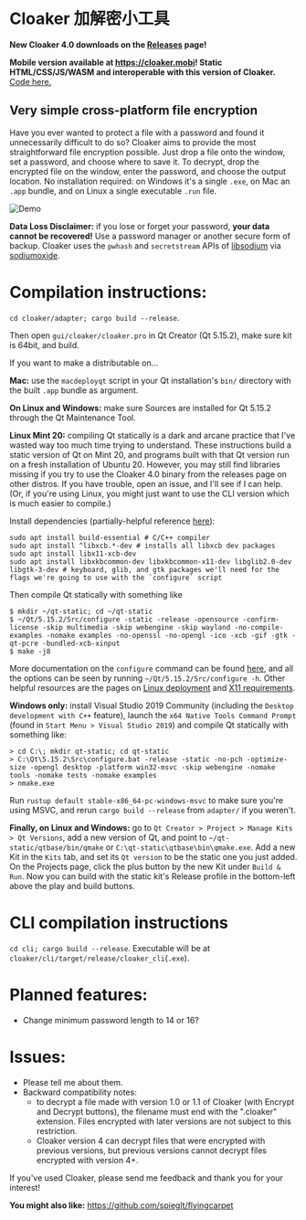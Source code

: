 # Cloaker 加解密小工具

**New Cloaker 4.0 downloads on the [Releases](https://github.com/spieglt/Cloaker/releases) page!**

**Mobile version available at https://cloaker.mobi! Static HTML/CSS/JS/WASM and interoperable with this version of Cloaker.** [Code here.](https://github.com/spieglt/Cloaker.js)

## Very simple cross-platform file encryption

Have you ever wanted to protect a file with a password and found it unnecessarily difficult to do so? Cloaker aims to provide the most straightforward file encryption possible. Just drop a file onto the window, set a password, and choose where to save it. To decrypt, drop the encrypted file on the window, enter the password, and choose the output location. No installation required: on Windows it's a single `.exe`, on Mac an `.app` bundle, and on Linux a single executable `.run` file.

![Demo](demo.gif)

**Data Loss Disclaimer:** if you lose or forget your password, **your data cannot be recovered!** Use a password manager or another secure form of backup. Cloaker uses the `pwhash` and `secretstream` APIs of [libsodium](https://doc.libsodium.org/) via [sodiumoxide](https://github.com/sodiumoxide/sodiumoxide).

# Compilation instructions:
`cd cloaker/adapter; cargo build --release`.

Then open `gui/cloaker/cloaker.pro` in Qt Creator (Qt 5.15.2), make sure kit is 64bit, and build.

If you want to make a distributable on... 

**Mac:** use the `macdeployqt` script in your Qt installation's `bin/` directory with the built `.app` bundle as argument.

**On Linux and Windows:** make sure Sources are installed for Qt 5.15.2 through the Qt Maintenance Tool.

**Linux Mint 20:** compiling Qt statically is a dark and arcane practice that I've wasted way too much time trying to understand. These instructions build a static version of Qt on Mint 20, and programs built with that Qt version run on a fresh installation of Ubuntu 20. However, you may still find libraries missing if you try to use the Cloaker 4.0 binary from the releases page on other distros. If you have trouble, open an issue, and I'll see if I can help. (Or, if you're using Linux, you might just want to use the CLI version which is much easier to compile.)

Install dependencies (partially-helpful reference [here](https://wiki.qt.io/Building_Qt_5_from_Git)):
```
sudo apt install build-essential # C/C++ compiler
sudo apt install ^libxcb.*-dev # installs all libxcb dev packages
sudo apt install libx11-xcb-dev
sudo apt install libxkbcommon-dev libxkbcommon-x11-dev libglib2.0-dev libgtk-3-dev # keyboard, glib, and gtk packages we'll need for the flags we're going to use with the `configure` script
```

Then compile Qt statically with something like
```
$ mkdir ~/qt-static; cd ~/qt-static
$ ~/Qt/5.15.2/Src/configure -static -release -opensource -confirm-license -skip multimedia -skip webengine -skip wayland -no-compile-examples -nomake examples -no-openssl -no-opengl -ico -xcb -gif -gtk -qt-pcre -bundled-xcb-xinput
$ make -j8
```

More documentation on the `configure` command can be found [here](https://doc.qt.io/qt-5/configure-options.html), and all the options can be seen by running `~/Qt/5.15.2/Src/configure -h`. Other helpful resources are the pages on [Linux deployment](https://doc.qt.io/qt-5/linux-deployment.html) and [X11 requirements](https://doc.qt.io/qt-5/linux-requirements.html).

**Windows only:** install Visual Studio 2019 Community (including the `Desktop development with C++` feature), launch the `x64 Native Tools Command Prompt` (found in `Start Menu > Visual Studio 2019`) and compile Qt statically with something like:
```
> cd C:\; mkdir qt-static; cd qt-static
> C:\Qt\5.15.2\Src\configure.bat -release -static -no-pch -optimize-size -opengl desktop -platform win32-msvc -skip webengine -nomake tools -nomake tests -nomake examples
> nmake.exe
```
Run `rustup default stable-x86_64-pc-windows-msvc` to make sure you're using MSVC, and rerun `cargo build --release` from `adapter/` if you weren't.

**Finally, on Linux and Windows:** go to `Qt Creator > Project > Manage Kits > Qt Versions`, add a new version of Qt, and point to `~/qt-static/qtbase/bin/qmake` or `C:\qt-static\qtbase\bin\qmake.exe`. Add a new Kit in the `Kits` tab, and set its `Qt version` to be the static one you just added. On the Projects page, click the plus button by the new Kit under `Build & Run`. Now you can build with the static kit's Release profile in the bottom-left above the play and build buttons.

# CLI compilation instructions
`cd cli; cargo build --release`. Executable will be at `cloaker/cli/target/release/cloaker_cli`(`.exe`).

# Planned features:
- Change minimum password length to 14 or 16?

# Issues:
- Please tell me about them.
- Backward compatibility notes:
    - to decrypt a file made with version 1.0 or 1.1 of Cloaker (with Encrypt and Decrypt buttons), the filename must end with the ".cloaker" extension. Files encrypted with later versions are not subject to this restriction.
    - Cloaker version 4 can decrypt files that were encrypted with previous versions, but previous versions cannot decrypt files encrypted with version 4+.

If you've used Cloaker, please send me feedback and thank you for your interest!

**You might also like:** https://github.com/spieglt/flyingcarpet

